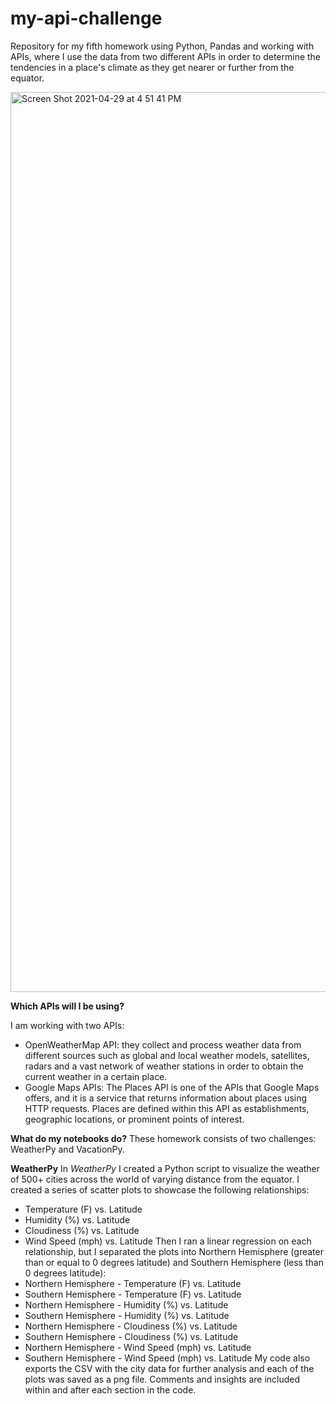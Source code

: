 # my-api-challenge
Repository for my fifth homework using Python, Pandas and working with APIs, where I use the data from two different APIs in order to determine the tendencies in a place's climate as they get nearer or further from the equator.

<img width="1440" alt="Screen Shot 2021-04-29 at 4 51 41 PM" src="https://user-images.githubusercontent.com/77795761/116633941-609ece80-a920-11eb-827c-9fe83afe18a0.png">

**Which APIs will I be using?**

I am working with two APIs:
- OpenWeatherMap API: they collect and process weather data from different sources such as global and local weather models, satellites, radars and a vast network of weather stations in order to obtain the current weather in a certain place.
- Google Maps APIs: The Places API is one of the APIs that Google Maps offers, and it is a service that returns information about places using HTTP requests. Places are defined within this API as establishments, geographic locations, or prominent points of interest.

**What do my notebooks do?**
These homework consists of two challenges: WeatherPy and VacationPy. 

  **WeatherPy**
  In *WeatherPy* I created a Python script to visualize the weather of 500+ cities across the world of varying distance from the equator. I created a series of scatter plots to showcase the following relationships:
  - Temperature (F) vs. Latitude
  - Humidity (%) vs. Latitude
  - Cloudiness (%) vs. Latitude
  - Wind Speed (mph) vs. Latitude
  Then I ran a linear regression on each relationship, but I  separated the plots into Northern Hemisphere (greater than or equal to 0 degrees latitude) and Southern Hemisphere (less than 0 degrees latitude):
  - Northern Hemisphere - Temperature (F) vs. Latitude
  - Southern Hemisphere - Temperature (F) vs. Latitude
  - Northern Hemisphere - Humidity (%) vs. Latitude
  - Southern Hemisphere - Humidity (%) vs. Latitude
  - Northern Hemisphere - Cloudiness (%) vs. Latitude
  - Southern Hemisphere - Cloudiness (%) vs. Latitude
  - Northern Hemisphere - Wind Speed (mph) vs. Latitude
  - Southern Hemisphere - Wind Speed (mph) vs. Latitude
  My code also exports the CSV with the city data for further analysis and each of the plots was saved as a png file. Comments and insights are included within and after each section in the code.
